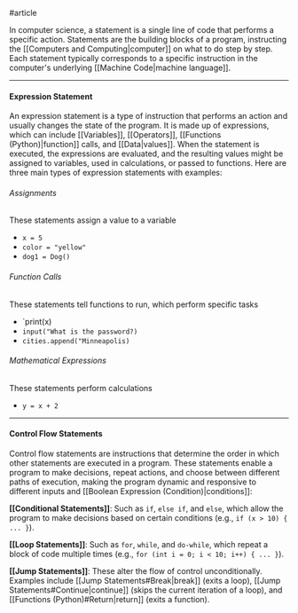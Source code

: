 #article 

In computer science, a statement is a single line of code that performs a specific action. Statements are the building blocks of a program, instructing the [[Computers and Computing|computer]] on what to do step by step. Each statement typically corresponds to a specific instruction in the computer's underlying [[Machine Code|machine language]].

---
#### Expression Statement

An expression statement is a type of instruction that performs an action and usually changes the state of the program. It is made up of expressions, which can include [[Variables]], [[Operators]], [[Functions (Python)|function]] calls, and [[Data|values]]. When the statement is executed, the expressions are evaluated, and the resulting values might be assigned to variables, used in calculations, or passed to functions. Here are three main types of expression statements with examples:

###### Assignments
These statements assign a value to a variable
* `x = 5`
* `color = "yellow"`
* `dog1 = Dog()`

###### Function Calls
These statements tell functions to run, which perform specific tasks
* `print(x)
* `input("What is the password?)`
* `cities.append("Minneapolis)`

###### Mathematical Expressions
These statements perform calculations
* `y = x + 2` 

---
#### Control Flow Statements

Control flow statements are instructions that determine the order in which other statements are executed in a program. These statements enable a program to make decisions, repeat actions, and choose between different paths of execution, making the program dynamic and responsive to different inputs and [[Boolean Expression (Condition)|conditions]]:

**[[Conditional Statements]]**: Such as `if`, `else if`, and `else`, which allow the program to make decisions based on certain conditions (e.g., `if (x > 10) { ... }`).

**[[Loop Statements]]**: Such as `for`, `while`, and `do-while`, which repeat a block of code multiple times (e.g., `for (int i = 0; i < 10; i++) { ... }`).

**[[Jump Statements]]**: These alter the flow of control unconditionally. Examples include [[Jump Statements#Break|break]] (exits a loop), [[Jump Statements#Continue|continue]] (skips the current iteration of a loop), and [[Functions (Python)#Return|return]] (exits a function).
